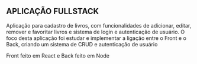 ## APLICAÇÃO FULLSTACK
Aplicação para cadastro de livros, com funcionalidades de adicionar, editar, remover e favoritar livros e sistema de login e autenticação de usuário. O foco desta aplicação foi estudar e implementar a ligação entre o Front e o Back, criando um sistema de CRUD e autenticação de usuário

Front feito em React e Back feito em Node
